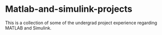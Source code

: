 # Matlab-and-simulink-projects
This is a collection of some of the undergrad project experience regarding MATLAB and Simulink.
